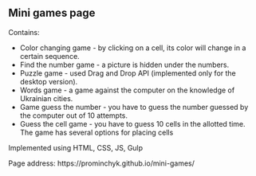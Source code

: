 <h2>Mini games page</h2>

<p>Contains:
<ul>
<li> Color changing game - by clicking on a cell, its color will change in a certain sequence. </li>
<li> Find the number game - a picture is hidden under the numbers. </li>
<li> Puzzle game - used Drag and Drop API (implemented only for the desktop version).</li>
<li> Words game - a game against the computer on the knowledge of Ukrainian cities.</li>
<li> Game guess the number - you have to guess the number guessed by the computer out of 10 attempts.</li>
<li> Guess the cell game - you have to guess 10 cells in the allotted time. The game has several options for placing cells</li>
</ul>

</p>
<p>Implemented using HTML, CSS, JS, Gulp</p>

<p>Page address: https://prominchyk.github.io/mini-games/ </p>